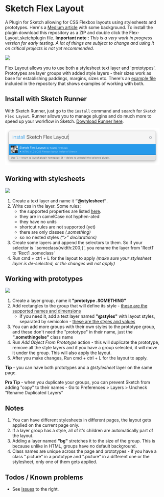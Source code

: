 # Sketch Flex Layout
A Plugin for Sketch allowing for CSS Flexbox layouts using stylesheets and prototypes. Here's a [Medium article](https://medium.com/@hrescak/exploring-dynamic-layout-in-sketch-fdf0e825d1cf) with some background. To install the plugin download this repository as a ZIP and double click the Flex-Layout.sketchplugin file. **Important note :** *This is a very work in progress version for early testing. A lot of things are subject to change and using it on critical projects is not yet recommended.*

![](http://i.imgur.com/Z5A8Hqo.png)

Flex Layout allows you to use both a stylesheet text layer and 'prototypes'. Prototypes are layer groups with added style layers - their sizes work as base for establishing paddings, margins, sizes etc. There's an [example file](https://github.com/hrescak/Sketch-Flex-Layout/raw/master/ExampleFile.sketch) included in the repository that shows examples of working with both.

## Install with Sketch Runner
With Sketch Runner, just go to the `install` command and search for `Sketch Flex Layout`. Runner allows you to manage plugins and do much more to speed up your workflow in Sketch. [Download Runner here](http://www.sketchrunner.com).

![Install with Sketch Runner](sketch-flex-layout-runner.png)

## Working with stylesheets

![](http://i.imgur.com/2FcoADp.png)

1. Create a text layer and name it **“@stylesheet”**.
2. Write css in the layer. Some rules:
	- the supported properties are listed [here](https://github.com/facebook/css-layout).
	- they are in camelCase not hyphen-ated
	- they have no units
	- shortcut rules are not supported (yet)
	- there are only classes *(.something)*
	- so no nested styles *(“\>” declarations)*
3. Create some layers and append the selectors to them. So if your selector is '.someclass{width:200;}', you rename the layer from 'Rect1' to 'Rect1 .someclass'
4. Run cmd + ctrl + L for the layout to apply _(make sure your stylesheet layer is de-selected, or the changes will not apply)_

## Working with prototypes

![](http://i.imgur.com/Y86vIYJ.png)

1. Create a layer group, name it **"prototype .SOMETHING"**
2. Add rectangles to the group that will define its style - [these are the supported names and dimensions](http://i.imgur.com/IguIeFI.png)
	- if you need it, add a text layer named **"@styles"** with layout styles, separated by semicolon - [these are the styles and values](http://i.imgur.com/oseZ1Dr.png)
3. You can add more groups with their own styles to the prototype group, and these don't need the "prototype" in their name, just the **".somethingelse"** class name
4. Run _Add Object From Prototype_ action - this will duplicate the prototype, remove all the style layers and if you have a group selected, it will move it under the group. This will also apply the layout.
5. After you make changes, Run cmd + ctrl + L for the layout to apply.

**Tip** - you can have both prototypes and a *@stylesheet* layer on the same page.

**Pro Tip** - when you duplicate your groups, you can prevent Sketch from adding "copy" to their names - Go to Preferences > Layers > Uncheck "Rename Duplicated Layers"

## Notes

1. You can have different stylesheets in different pages, the layout gets applied on the current page only.
2. If a layer group has a style, all of it's children are automatically part of the layout.
3. Adding a layer named **"bg"** stretches it to the size of the group. This is because unlike in HTML, groups have no default background.
4. Class names are unique across the page and prototypes - if you have a class ".picture" in a prototype and ".picture" in a different one or the stylesheet, only one of them gets applied.

## Todos / Known problems

- See [Issues](https://github.com/hrescak/Sketch-Flex-Layout/issues) to the right.

